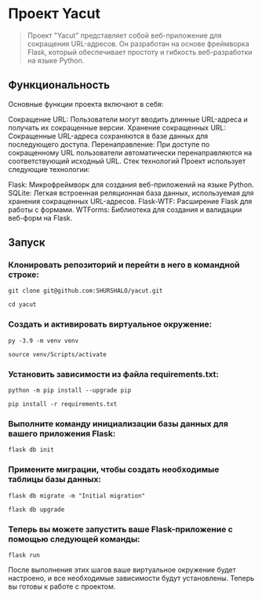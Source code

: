 # Проект Yacut
> Проект "Yacut" представляет собой веб-приложение для сокращения URL-адресов. Он разработан на основе фреймворка Flask, который обеспечивает простоту и гибкость веб-разработки на языке Python.

## Функциональность
Основные функции проекта включают в себя:

Сокращение URL: Пользователи могут вводить длинные URL-адреса и получать их сокращенные версии.
Хранение сокращенных URL: Сокращенные URL-адреса сохраняются в базе данных для последующего доступа.
Перенаправление: При доступе по сокращенному URL пользователи автоматически перенаправляются на соответствующий исходный URL.
Стек технологий
Проект использует следующие технологии:

Flask: Микрофреймворк для создания веб-приложений на языке Python.
SQLite: Легкая встроенная реляционная база данных, используемая для хранения сокращенных URL-адресов.
Flask-WTF: Расширение Flask для работы с формами.
WTForms: Библиотека для создания и валидации веб-форм на Flask.

## Запуск
### Клонировать репозиторий и перейти в него в командной строке:
```
git clone git@github.com:SHURSHALO/yacut.git
```
```
cd yacut
```

### Создать и активировать виртуальное окружение:
```
py -3.9 -m venv venv
```
```
source venv/Scripts/activate
```

### Установить зависимости из файла requirements.txt:
```
python -m pip install --upgrade pip
```
```
pip install -r requirements.txt
```
### Выполните команду инициализации базы данных для вашего приложения Flask:
```
flask db init
```
### Примените миграции, чтобы создать необходимые таблицы базы данных:
```
flask db migrate -m "Initial migration"
```
```
flask db upgrade
```
### Теперь вы можете запустить ваше Flask-приложение с помощью следующей команды:
```
flask run
```
После выполнения этих шагов ваше виртуальное окружение будет настроено, и все необходимые зависимости будут установлены. Теперь вы готовы к работе с проектом.
